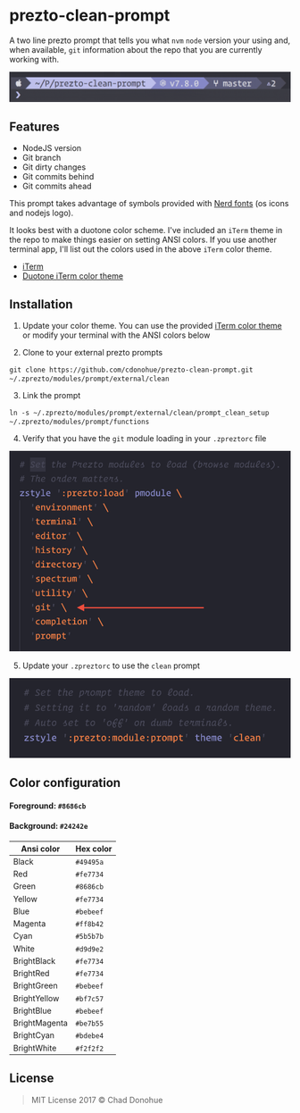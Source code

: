 # prezto-clean-prompt

A two line prezto prompt that tells you what `nvm` `node` version your using and, when available, `git` information about the repo that you are currently working with.

![Clean prompt](https://github.com/cdonohue/prezto-clean-prompt/blob/master/screenshots/prompt.png)

## Features
- NodeJS version
- Git branch
- Git dirty changes
- Git commits behind
- Git commits ahead

This prompt takes advantage of symbols provided with [Nerd fonts](https://github.com/ryanoasis/nerd-fonts) (os icons and nodejs logo).

It looks best with a duotone color scheme. I've included an `iTerm` theme in the repo to make things easier on setting ANSI colors. If you use another terminal app, I'll list out the colors used in the above `iTerm` color theme.

- [iTerm](https://www.iterm2.com/)
- [Duotone iTerm color theme](https://github.com/cdonohue/prezto-clean-prompt/blob/master/Duotone%20Dark%20Space.itermcolors)

## Installation
1. Update your color theme. You can use the provided [iTerm color theme](https://github.com/cdonohue/prezto-clean-prompt/releases/download/1.0.0/Duotone.Dark.Space.itermcolors) or modify your terminal with the ANSI colors below

2. Clone to your external prezto prompts
```shell
git clone https://github.com/cdonohue/prezto-clean-prompt.git ~/.zprezto/modules/prompt/external/clean
```

3. Link the prompt
```shell
ln -s ~/.zprezto/modules/prompt/external/clean/prompt_clean_setup ~/.zprezto/modules/prompt/functions
```

4. Verify that you have the `git` module loading in your `.zpreztorc` file

![zpreztorc-git](https://github.com/cdonohue/prezto-clean-prompt/blob/master/screenshots/zpreztorc-git.png)

5. Update your `.zpreztorc` to use the `clean` prompt

![zpreztorc-prompt](https://github.com/cdonohue/prezto-clean-prompt/blob/master/screenshots/zpreztorc-prompt.png)

## Color configuration
#### Foreground: `#8686cb`

#### Background: `#24242e`

| Ansi color  |  Hex color |
|---|---|
| Black  |  `#49495a` |
| Red  |  `#fe7734` |
| Green  |  `#8686cb` |
| Yellow  |  `#fe7734` |
| Blue  |  `#bebeef` |
| Magenta  |  `#ff8b42` |
| Cyan  |  `#5b5b7b` |
| White  | `#d9d9e2`  |
| BrightBlack  | `#fe7734`  |
| BrightRed  | `#fe7734`  |
| BrightGreen  |  `#bebeef` |
| BrightYellow  | `#bf7c57` |
| BrightBlue  | `#bebeef`  |
| BrightMagenta  |  `#be7b55` |
| BrightCyan  | `#bdebe4`  |
| BrightWhite  |  `#f2f2f2` |

## License
> MIT License 2017 © Chad Donohue
